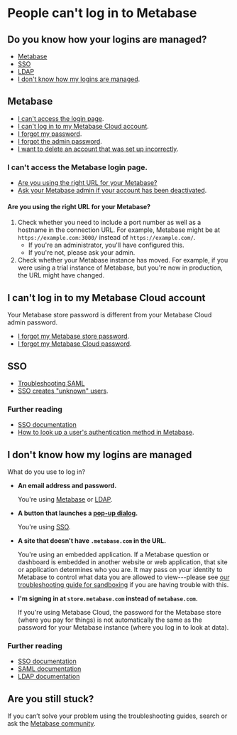 # People can't log in to Metabase

## Do you know how your logins are managed?
- [Metabase][metabase-idp]
- [SSO][troubleshooting-sso]
- [LDAP][troubleshooting-ldap]
- [I don't know how my logins are managed][how-to-find-idp].

## Metabase
- [I can't access the login page][no-login-page].
- [I can't log in to my Metabase Cloud account][metabase-cloud-login].
- [I forgot my password][how-to-reset-password].
- [I forgot the admin password][how-to-reset-admin-password].
- [I want to delete an account that was set up incorrectly][how-to-delete-an-account].

### I can't access the Metabase login page.

- [Are you using the right URL for your Metabase?][incorrect-metabase-url]
- [Ask your Metabase admin if your account has been deactivated][how-to-reactivate-account].

#### Are you using the right URL for your Metabase?

1. Check whether you need to include a port number as well as a hostname in the connection URL. For example, Metabase might be at `https://example.com:3000/` instead of `https://example.com/`.
   - If you're an administrator, you'll have configured this.
   - If you're not, please ask your admin.
2. Check whether your Metabase instance has moved. For example, if you were using a trial instance of Metabase, but you're now in production, the URL might have changed.

## I can't log in to my Metabase Cloud account

Your Metabase store password is different from your Metabase Cloud admin password.

- [I forgot my Metabase store password][reset-store-password].
- [I forgot my Metabase Cloud password][how-to-reset-admin-password].

## SSO

- [Troubleshooting SAML][troubleshooting-saml]
- [SSO creates "unknown" users](https://github.com/metabase/metabase/issues/15484).

### Further reading

- [SSO documentation][sso-docs]
- [How to look up a user's authentication method in Metabase][how-to-find-auth-method-for-an-account].

## I don't know how my logins are managed

What do you use to log in?

- **An email address and password.**

  You're using [Metabase][metabase-idp] or [LDAP][troubleshooting-ldap].

- **A button that launches a [pop-up dialog][sso-gloss].**

  You're using [SSO][troubleshooting-sso].

- **A site that doesn't have `.metabase.com` in the URL.**

  You're using an embedded application. If a Metabase question or dashboard is embedded in another website or web application, that site or application determines who you are. It may pass on your identity to Metabase to control what data you are allowed to view---please see [our troubleshooting guide for sandboxing][sandboxing] if you are having trouble with this.

- **I'm signing in at `store.metabase.com` instead of `metabase.com`.**

  If you're using Metabase Cloud, the password for the Metabase store (where you pay for things) is not automatically the same as the password for your Metabase instance (where you log in to look at data).

### Further reading

- [SSO documentation][sso-docs]
- [SAML documentation][saml-docs]
- [LDAP documentation][ldap-docs]

## Are you still stuck?

If you can’t solve your problem using the troubleshooting guides, search or ask the [Metabase community][discourse].


[deactivated-metabase-account]: #has-your-metabase-account-been-deactivated
[how-to-delete-an-account]: ../administration-guide/04-managing-users.md#deleting-an-account
[discourse]: https://discourse.metabase.com/
[how-to-find-idp]: #i-dont-know-how-my-logins-are-managed
[how-to-find-auth-method-for-an-account]: ../administration-guide/04-managing-users.html#checking-an-accounts-auth-method
[how-to-reactivate-account]: ../administration-guide/04-managing-users.html#reactivating-an-account
[how-to-reset-admin-password]: ../administration-guide/04-managing-users.html#resetting-the-admin-password
[how-to-reset-password]: ../administration-guide/04-managing-users.html#resetting-someones-password
[incorrect-metabase-url]: #are-you-using-the-right-url-for-your-metabase
[ldap-docs]: ../administration-guide/10-single-sign-on.html#enabling-ldap-authentication
[metabase-cloud-login]: #i-cant-log-in-to-my-metabase-cloud-account
[metabase-idp]: #metabase
[no-login-page]: #i-cant-access-the-metabase-login-page
[reset-store-password]: https://store.metabase.com/forgot-password
[saml-docs]: ../enterprise-guide/authenticating-with-saml.html
[sandboxing]: ./sandboxing.html
[sso-docs]: ../administration-guide/sso.html
[sso-gloss]: /glossary/sso.html
[troubleshooting-ldap]: ./ldap.html
[troubleshooting-saml]: ./saml.html
[troubleshooting-sso]: #sso
